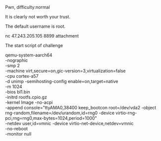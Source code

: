 Pwn, difficulty:normal

It is clearly not worth your trust.

The default username is root.

nc 47.243.205.105 8899
attachment

The start script of challenge

qemu-system-aarch64 \
        -nographic \
        -smp 2 \
        -machine virt,secure=on,gic-version=3,virtualization=false \
        -cpu cortex-a57 \
        -d unimp -semihosting-config enable=on,target=native \
        -m 1024 \
        -bios bl1.bin \
        -initrd rootfs.cpio.gz \
        -kernel Image -no-acpi \
        -append console="ttyAMA0,38400 keep_bootcon root=/dev/vda2  -object rng-random,filename=/dev/urandom,id=rng0 -device virtio-rng-pci,rng=rng0,max-bytes=1024,period=1000" \
        -netdev user,id=vmnic -device virtio-net-device,netdev=vmnic \
        -no-reboot \
        -monitor null